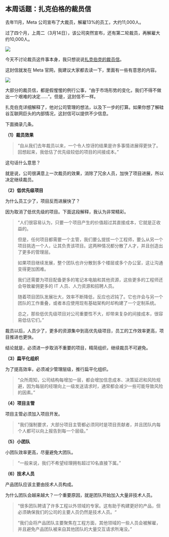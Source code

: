 ## 本周话题：扎克伯格的裁员信

去年11月，Meta 公司宣布了大裁员，解雇13%的员工，大约11,000人。

过了四个月，上周二（3月14日），该公司突然宣布，还有第二轮裁员，再解雇大约10,000人。

![](https://cdn.beekka.com/blogimg/asset/202303/bg2023032002.webp)

今天不讨论裁员这件事本身，我只想说说[扎克伯克的裁员信](https://about.fb.com/news/2023/03/mark-zuckerberg-meta-year-of-efficiency/)。

这封信就发在 Meta 官网，我建议大家都去读一下，里面有一些有意思的内容。

![](https://cdn.beekka.com/blogimg/asset/202303/bg2023032003.webp)

大部分的裁员信，都是假惺惺的例行公事，“由于市场形势的变化，我们不得不做出一个艰难的决定……”。但是，这封信不一样。

扎克伯克详细解释了，他对公司管理的想法，以及下一步的打算。如果你想了解硅谷互联网巨头的内部情况，这封信可以提供不少信息。

下面摘录几条。

**（1）裁员效果**

> “自从我们去年裁员以来，一个令人惊讶的结果是许多事情进展得更快了。回想起来，我低估了优先级较低的项目的间接成本。”

这句话什么意思？

就是说，公司很满意上一次裁员的效果，消除了冗余人员，加快了项目进展，所以决定继续裁员。

**（2）低优先级项目**

为什么员工少了，项目反而进展快了？

因为取消了低优先级的项目。下面这段解释，我认为非常精彩。

> “人们很容易认为，只要一个项目产生的价值超过其直接成本，它就是正收益的。
> 
> 但是，任何项目都需要一个主管，我们要么提拔一个工程师，要么从另一个项目挑选一个人，让其负责该项目。这两种情况都分散了人才，并且创造出了更多的管理层。
>
> 如果项目继续发展，整个团队也许分散到多个楼层或多个办公室，这让沟通变得更加困难。
> 
> 我们还需要为项目配备更多的笔记本电脑和其他资源，这些更多的工程师还会导致雇佣更多的 IT 人员、人力资源和招聘人员。
> 
> 随着项目团队发展壮大，效率不断降低，反应也迟钝了。它也许会与另一个团队的工作重叠，或者本应使用现有基础架构时却构建了一个定制系统。
> 
> 总之，那些低优先级项目对公司重要性不大，却带来复杂的间接成本，很容易低估它们。”

裁员以后，人员少了，更多的资源集中到高优先级项目，员工的工作效率更高，项目推进也更快。

结论就是，必须进一步取消不重要的项目，精简组织，继续裁员不可避免。

**（3）扁平化组织**

为了提高效率，必须减少管理层级，推行扁平化组织。

> “众所周知，公司结构每增加一层，都会增加信息成本、决策延迟和风险规避，因为每层的经理向上一级发送请求时，通常都会减少一些可能导致风险的因素。”

**（4）项目主管**

项目主管必须加入项目开发。

> "我们强制要求，大部分项目主管都必须同时是项目贡献者，并且团队内每个人都可以向上报告到每一个层级。”

**（5）小团队**

小团队效率更高，尽量避免大团队。

> “一般来说，我们不希望经理拥有超过10名直接下属。”

**（6）技术人员**

产品团队应该主要由技术人员构成。

为什么团队会越来越大？一个重要原因，就是团队开始加入大量非技术人员。

> “很多团队聘请了许多工程以外领域的专家。这有助于构建更好的产品，但必须确保我们的公司的主要人员仍然是技术人员。“
> 
> “我们会将产品团队主要聚焦在工程方面，其他领域的一些人员会被解雇，并且避免产品团队被来自其他团队的大量交互请求所淹没。”
